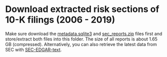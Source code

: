 # Download extracted risk sections of 10-K filings (2006 - 2019)

Make sure download the [metadata.sqlite3](link.database) and [sec_reports.zip](link.file) files first and store/extract both files into this folder. The size of all reports is about 1.65 GB (compressed). Alternatively, you can also retrieve the latest data from SEC with [SEC-EDGAR-text](https://github.com/alions7000/SEC-EDGAR-text).

